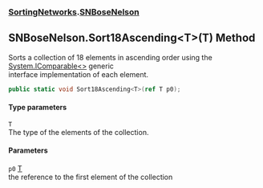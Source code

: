 ### [SortingNetworks](./SortingNetworks.md 'SortingNetworks').[SNBoseNelson](./SortingNetworks-SNBoseNelson.md 'SortingNetworks.SNBoseNelson')
## SNBoseNelson.Sort18Ascending&lt;T&gt;(T) Method
Sorts a collection of 18 elements in ascending order using the [System.IComparable&lt;&gt;](https://docs.microsoft.com/en-us/dotnet/api/System.IComparable-1 'System.IComparable`1') generic  
interface implementation of each element.  
```csharp
public static void Sort18Ascending<T>(ref T p0);
```
#### Type parameters
<a name='SortingNetworks-SNBoseNelson-Sort18Ascending-T-(T)-T'></a>
`T`  
The type of the elements of the collection.  
  
#### Parameters
<a name='SortingNetworks-SNBoseNelson-Sort18Ascending-T-(T)-p0'></a>
`p0` [T](#SortingNetworks-SNBoseNelson-Sort18Ascending-T-(T)-T 'SortingNetworks.SNBoseNelson.Sort18Ascending&lt;T&gt;(T).T')  
the reference to the first element of the collection  
  
